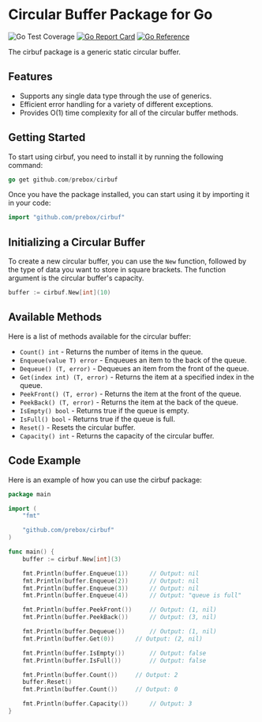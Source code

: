 # Circular Buffer Package for Go
![Go Test Coverage](https://img.shields.io/badge/coverage-100%25-brightgreen)
[![Go Report Card](https://goreportcard.com/badge/github.com/prebox/cirbuf)](https://goreportcard.com/report/github.com/prebox/cirbuf)
[![Go Reference](https://pkg.go.dev/badge/github.com/prebox/cirbuf.svg)](https://pkg.go.dev/github.com/prebox/cirbuf)

The cirbuf package is a generic static circular buffer.
## Features
* Supports any single data type through the use of generics.
* Efficient error handling for a variety of different exceptions.
* Provides O(1) time complexity for all of the circular buffer methods.
## Getting Started
To start using cirbuf, you need to install it by running the following command:
```go
go get github.com/prebox/cirbuf
```
Once you have the package installed, you can start using it by importing it in your code:
```go
import "github.com/prebox/cirbuf"
```
## Initializing a Circular Buffer
To create a new circular buffer, you can use the `New` function, followed by the type of data you want to store in square brackets. The function argument is the circular buffer's capacity.
```go
buffer := cirbuf.New[int](10)
```
## Available Methods
Here is a list of methods available for the circular buffer:
* `Count() int` - Returns the number of items in the queue.
* `Enqueue(value T) error` - Enqueues an item to the back of the queue.
* `Dequeue() (T, error)` - Dequeues an item from the front of the queue.
* `Get(index int) (T, error)` - Returns the item at a specified index in the queue.
* `PeekFront() (T, error)` - Returns the item at the front of the queue.
* `PeekBack() (T, error)` - Returns the item at the back of the queue.
* `IsEmpty() bool` - Returns true if the queue is empty.
* `IsFull() bool` - Returns true if the queue is full.
* `Reset()` - Resets the circular buffer.
* `Capacity() int` - Returns the capacity of the circular buffer.
## Code Example
Here is an example of how you can use the cirbuf package:  
```go
package main

import (
	"fmt"

	"github.com/prebox/cirbuf"
)

func main() {
	buffer := cirbuf.New[int](3)

	fmt.Println(buffer.Enqueue(1))		// Output: nil
	fmt.Println(buffer.Enqueue(2))		// Output: nil
	fmt.Println(buffer.Enqueue(3))		// Output: nil
	fmt.Println(buffer.Enqueue(4))		// Output: "queue is full"

	fmt.Println(buffer.PeekFront())		// Output: (1, nil)
	fmt.Println(buffer.PeekBack())		// Output: (3, nil)

	fmt.Println(buffer.Dequeue())		// Output: (1, nil)
	fmt.Println(buffer.Get(0))		// Output: (2, nil)

	fmt.Println(buffer.IsEmpty())		// Output: false
	fmt.Println(buffer.IsFull())		// Output: false

	fmt.Println(buffer.Count())		// Output: 2
	buffer.Reset()
	fmt.Println(buffer.Count())		// Output: 0

	fmt.Println(buffer.Capacity())		// Output: 3
}
```
